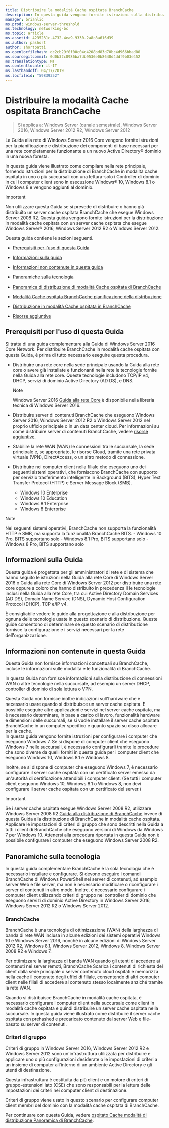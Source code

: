 ```yaml
---
title: Distribuire la modalità Cache ospitata BranchCache
description: In questa guida vengono fornite istruzioni sulla distribuzione di BranchCache in modalità cache ospitata sul computer che eseguono Windows Server 2016 e Windows 10
manager: brianlic
ms.prod: windows-server-threshold
ms.technology: networking-bc
ms.topic: article
ms.assetid: 4235231c-4732-4ea9-9330-2a8c8a616d39
ms.author: pashort
author: shortpatti
ms.openlocfilehash: dc2cb29f0f00c04c4208bd83d70bc4d966bbad00
ms.sourcegitcommit: 0d0b32c8986ba7db9536e0b8648d4ddf9b03e452
ms.translationtype: MT
ms.contentlocale: it-IT
ms.lasthandoff: 04/17/2019
ms.locfileid: "59839352"
---
```

# <a name="deploy-branchcache-hosted-cache-mode"></a>Distribuire la modalità Cache ospitata BranchCache

>Si applica a: Windows Server (canale semestrale), Windows Server 2016, Windows Server 2012 R2, Windows Server 2012

La Guida alla rete di Windows Server 2016 Core vengono fornite istruzioni per la pianificazione e distribuzione dei componenti di base necessari per una rete completamente funzionante e un nuovo Active Directory&reg; dominio in una nuova foresta.

In questa guida viene illustrato come compilare nella rete principale, fornendo istruzioni per la distribuzione di BranchCache in modalità cache ospitata in uno o più succursali con una lettura\-solo i Controller di dominio in cui i computer client sono in esecuzione Windows&reg; 10, Windows 8.1 o Windows 8 e vengono aggiunti al dominio.

>[!IMPORTANT]
>Non utilizzare questa Guida se si prevede di distribuire o hanno già distribuito un server cache ospitata BranchCache che esegue Windows Server 2008 R2. Questa guida vengono fornite istruzioni per la distribuzione in modalità cache ospitata con un server cache ospitata che esegue Windows Server&reg; 2016, Windows Server 2012 R2 o Windows Server 2012.

Questa guida contiene le sezioni seguenti.

- [Prerequisiti per l'uso di questa Guida](#bkmk_pre)

- [Informazioni sulla guida](#bkmk_about)

- [Informazioni non contenute in questa guida](#bkmk_not)

- [Panoramiche sulla tecnologia](#bkmk_tech)

- [Panoramica di distribuzione di modalità Cache ospitata di BranchCache](2-Bc-Hcm-Deploy-Overview.md)

- [Modalità Cache ospitata BranchCache pianificazione della distribuzione](3-Bc-Hcm-Plan.md)

- [Distribuzione in modalità Cache ospitata in BranchCache](4-Bc-Hcm-Deployment.md)

- [Risorse aggiuntive](11-Bc-Hcm-additional-resources.md)

## <a name="bkmk_pre"></a>Prerequisiti per l'uso di questa Guida

Si tratta di una guida complementare alla Guida di Windows Server 2016 Core Network. Per distribuire BranchCache in modalità cache ospitata con questa Guida, è prima di tutto necessario eseguire questa procedura.

- Distribuire una rete core nella sede principale usando la Guida alla rete core o avere già installate e funzionanti nella rete le tecnologie fornite nella Guida alla rete core. Queste tecnologie includono TCP\/IP v4, DHCP, servizi di dominio Active Directory \(AD DS\), e DNS.

    > [!NOTE]
    > Windows Server 2016 [Guida alla rete Core](https://technet.microsoft.com/windows-server-docs/networking/core-network-guide/core-network-guide) è disponibile nella libreria tecnica di Windows Server 2016.  

- Distribuire server di contenuti BranchCache che eseguono Windows Server 2016, Windows Server 2012 R2 o Windows Server 2012 nel proprio ufficio principale o in un data center cloud. Per informazioni su come distribuire server di contenuti BranchCache, vedere [risorse aggiuntive](11-Bc-Hcm-additional-resources.md).

- Stabilire la rete WAN \(WAN\) le connessioni tra le succursale, la sede principale e, se appropriato, le risorse Cloud, tramite una rete privata virtuale \(VPN\), DirectAccess, o un altro metodo di connessione.

- Distribuire nei computer client nella filiale che eseguono uno dei seguenti sistemi operativi, che forniscono BranchCache con supporto per servizio trasferimento intelligente in Background (BITS), Hyper Text Transfer Protocol (HTTP) e Server Message Block (SMB).
    - Windows 10 Enterprise
    - Windows 10 Education
    - Windows 8.1 Enterprise
    - Windows 8 Enterprise

>[!NOTE]
>Nei seguenti sistemi operativi, BranchCache non supporta la funzionalità HTTP e SMB, ma supporta la funzionalità BranchCache BITS.
>     - Windows 10 Pro, BITS supportano solo
>     - Windows 8.1 Pro, BITS supportano solo
>     - Windows 8 Pro, BITS supportano solo

## <a name="bkmk_about"></a>Informazioni sulla Guida

Questa guida è progettata per gli amministratori di rete e di sistema che hanno seguito le istruzioni nella Guida alla rete Core di Windows Server 2016 o Guida alla rete Core di Windows Server 2012 per distribuire una rete core oppure a coloro che hanno distribuito in precedenza il le tecnologie inclusi nella Guida alla rete Core, tra cui Active Directory Domain Services \(AD DS\), Domain Name Service \(DNS\), Dynamic Host Configuration Protocol \(DHCP\), TCP e\/IP v4.

È consigliabile vedere le guide alla progettazione e alla distribuzione per ognuna delle tecnologie usate in questo scenario di distribuzione. Queste guide consentono di determinare se questo scenario di distribuzione fornisce la configurazione e i servizi necessari per la rete dell'organizzazione.

## <a name="bkmk_not"></a>Informazioni non contenute in questa Guida

Questa Guida non fornisce informazioni concettuali su BranchCache, incluse le informazioni sulle modalità e le funzionalità di BranchCache.  

In questa Guida non fornisce informazioni sulla distribuzione di connessioni WAN o altre tecnologie nella succursale, ad esempio un server DHCP, controller di dominio di sola lettura o VPN.

Questa Guida non fornisce inoltre indicazioni sull'hardware che è necessario usare quando si distribuisce un server cache ospitata. È possibile eseguire altre applicazioni e servizi nel server cache ospitata, ma è necessario determinare, in base a carico di lavoro, funzionalità hardware e dimensioni delle succursali, se si vuole installare il server cache ospitata BranchCache in un computer specifico e quanto spazio su disco allocare per la cache.  
In questa guida vengono fornite istruzioni per configurare i computer che eseguono Windows 7. Se si dispone di computer client che eseguono Windows 7 nelle succursali, è necessario configurarli tramite le procedure che sono diverse da quelli forniti in questa guida per i computer client che eseguono Windows 10, Windows 8.1 e Windows 8.
  
Inoltre, se si dispone di computer che eseguono Windows 7, è necessario configurare il server cache ospitata con un certificato server emesso da un'autorità di certificazione attendibili i computer client. \(Se tutti i computer client eseguono Windows 10, Windows 8.1 o Windows 8, non devi configurare il server cache ospitata con un certificato del server.\) 
> [!IMPORTANT]
> Se i server cache ospitata esegue Windows Server 2008 R2, utilizzare Windows Server 2008 R2 [Guida alla distribuzione di BranchCache](https://technet.microsoft.com/library/ee649232(v=ws.10).aspx) invece di questa Guida alla distribuzione di BranchCache in modalità cache ospitata. Applicare le impostazioni di criteri di gruppo che sono descritti nella Guida a tutti i client di BranchCache che eseguono versioni di Windows da Windows 7 per Windows 10. Attenersi alla procedura riportata in questa Guida non è possibile configurare i computer che eseguono Windows Server 2008 R2.

## <a name="bkmk_tech"></a>Panoramiche sulla tecnologia

In questa guida complementare BranchCache è la sola tecnologia che è necessario installare e configurare. Si devono eseguire i comandi BranchCache di Windows PowerShell nei server di contenuti, ad esempio server Web e file server, ma non è necessario modificare o riconfigurare i server di contenuti in altro modo. Inoltre, è necessario configurare i computer client utilizzando criteri di gruppo nei controller di dominio che eseguono servizi di dominio Active Directory in Windows Server 2016, Windows Server 2012 R2 o Windows Server 2012.

### <a name="branchcache"></a>BranchCache

BranchCache è una tecnologia di ottimizzazione (WAN) della larghezza di banda di rete WAN inclusa in alcune edizioni dei sistemi operativi Windows 10 e Windows Server 2016, nonché in alcune edizioni di Windows Server 2012 R2, Windows 8.1, Windows Server 2012, Windows 8, Windows Server 2008 R2 e Windows 7.

Per ottimizzare la larghezza di banda WAN quando gli utenti di accedere ai contenuti nei server remoti, BranchCache Scarica i contenuti di richiesta del client dalla sede principale o server contenuto cloud ospitati e memorizza nella cache il contenuto degli uffici di filiale, consentendo di altri computer client nelle filiali di accedere al contenuto stesso localmente anziché tramite la rete WAN.

Quando si distribuisce BranchCache in modalità cache ospitata, è necessario configurare i computer client nella succursale come client in modalità cache ospitata e quindi distribuire un server cache ospitata nella succursale. In questa guida viene illustrato come distribuire il server cache ospitata con prehashed e precaricato contenuto dal server Web e file\-basato su server di contenuti.

### <a name="group-policy"></a>Criteri di gruppo

Criteri di gruppo in Windows Server 2016, Windows Server 2012 R2 e Windows Server 2012 sono un'infrastruttura utilizzata per distribuire e applicare uno o più configurazioni desiderate o le impostazioni di criteri a un insieme di computer all'interno di un ambiente Active Directory e gli utenti di destinazione. 

Questa infrastruttura è costituita da più client e un motore di criteri di gruppo\-estensioni lato \(CSE\) che sono responsabili per la lettura delle impostazioni dei criteri nei computer client di destinazione.

Criteri di gruppo viene usato in questo scenario per configurare computer client membri del dominio con la modalità cache ospitata di BranchCache.

Per continuare con questa Guida, vedere [ospitato Cache modalità di distribuzione Panoramica di BranchCache](2-Bc-Hcm-Deploy-Overview.md).
